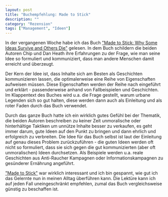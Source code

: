 ```yaml
---
layout: post
title: "Buchempfehlung: Made to Stick"
description: ""
category: "Rezension"
tags: ["Management", "Ideen"]
---
```


In der vergangenen Woche habe ich das Buch ["Made to Stick: Why Some Ideas Survive and Others Die"][1] gelesen. In dem Buch schildern die beiden Autoren Chip und Dan Heath ihre Erfahrungen zu der Frage, wie man seine Idee so formuliert und kommuniziert, dass man andere Menschen damit erreicht und überzeugt.

Der Kern der Idee ist, dass Inhalte sich am Besten als Geschichten kommunizieren lassen, die optimalerweise eine Reihe von Eigenschaften aufweisen müssen. Diese Eigenschaften werden der Reihe nach eingeführt und erklärt - passenderweise anhand von Fallbeispielen und Geschichten. Im Klappentext des Buches wird u.a. die Frage gestellt, warum urbane Legenden sich so gut halten, diese werden dann auch als Einleitung und als roter Faden durch das Buch verwendet.

Durch das ganze Buch hatte ich ein wirklich gutes Gefühl bei der Thematik, die beiden Autoren beschreiben zu keiner Zeit unmoralische oder hinterhältige Taktiken um unnütze Inhalte besser zu verkaufen, es geht immer darum, gute Ideen auf den Punkt zu bringen und dann ehrlich und erfolgreich zu verbreiten. Die Idee für das Buch selbst ist laut der Einleitung auf genau dieses Problem zurückzuführen - die guten Ideen werden oft nicht so formuliert, dass sie sich gegen die gut kommunizierten (aber oft unmoralischen) Ideen durchsetzen. Als Beispiele werden u.a. reale Geschichten aus Anti-Raucher Kampagnen oder Informationskampagnen zu gesünderer Ernährung angeführt.

["Made to Stick"][1] war wirklich interessant und ich bin gespannt, wie gut ich das Gelernte nun in meinen Alltag überführen kann. Die Lektüre kann ich auf jeden Fall uneingeschränkt empfehlen, zumal das Buch vergleichsweise günstig zu beschaffen ist.

[1]: http://www.amazon.de/gp/product/0812982002/ref=as_li_ss_tlie=UTF8&camp=1638&creative=19454&creativeASIN=0812982002&linkCode=as2&tag=wwwnilsloewed-21

